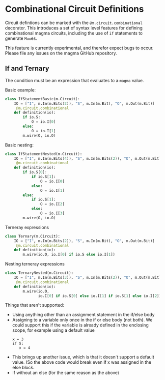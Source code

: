 # Combinational Circuit Definitions
Circuit defintions can be marked with the `@m.circuit.combinational` decorator.
This introduces a set of syntax level features for defining combinational magma
circuits, including the use of `if` statements to generate `Mux`es.

This feature is currently experimental, and therefor expect bugs to occur.
Please file any issues on the magma GitHub repository.

## If and Ternary
The condition must be an expression that evaluates to a `magma` value.

Basic example:
```python
class IfStatementBasic(m.Circuit):
    IO = ["I", m.In(m.Bits(2)), "S", m.In(m.Bit), "O", m.Out(m.Bit)]
     @m.circuit.combinational
    def definition(io):
        if io.S:
            O = io.I[0]
        else:
            O = io.I[1]
        m.wire(O, io.O)

```

Basic nesting:
```python
class IfStatementNested(m.Circuit):
    IO = ["I", m.In(m.Bits(4)), "S", m.In(m.Bits(2)), "O", m.Out(m.Bit)]
     @m.circuit.combinational
    def definition(io):
        if io.S[0]:
            if io.S[1]:
                O = io.I[0]
            else:
                O = io.I[1]
        else:
            if io.S[1]:
                O = io.I[2]
            else:
                O = io.I[3]
        m.wire(O, io.O)
```

Terneray expressions
```python
class Ternary(m.Circuit):
    IO = ["I", m.In(m.Bits(2)), "S", m.In(m.Bit), "O", m.Out(m.Bit)]
     @m.circuit.combinational
    def definition(io):
        m.wire(io.O, io.I[0] if io.S else io.I[1])
```

Nesting terneray expressions
```python
class TernaryNested(m.Circuit):
    IO = ["I", m.In(m.Bits(3)), "S", m.In(m.Bits(2)), "O", m.Out(m.Bit)]
     @m.circuit.combinational
    def definition(io):
        m.wire(io.O,
               io.I[0] if io.S[0] else io.I[1] if io.S[1] else io.I[2])
```

Things that aren't supported:
* Using anything other than an assignment statement in the if/else body
* Assigning to a variable only once in the if or else body (not both). We could
  support this if the variable is already defined in the enclosing scope, for
  example using a default value
    ```
    x = 3
    if S:
       x = 4
    ```
* This brings up another issue, which is that it doesn't support a default
  value. (So the above code would break even if x was assigned in the else
  block.
* If without an else (for the same reason as the above)

